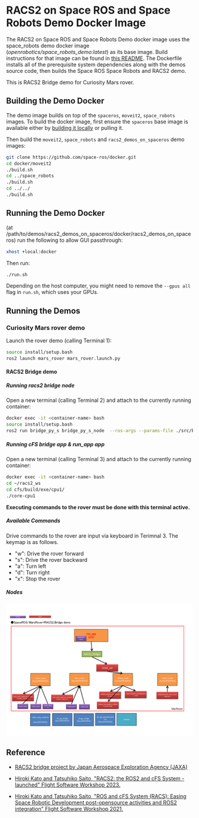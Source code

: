 # RACS2 on Space ROS and Space Robots Demo Docker Image

The RACS2 on Space ROS and Space Robots Demo docker image uses the space_robots demo docker image (*openrobotics/space_robots_demo:latest*) as its base image.
Build instructions for that image can be found in [this README](../space_robots/README.md).
The Dockerfile installs all of the prerequisite system dependencies along with the demos source code, then builds the Space ROS Space Robots and RACS2 demo.

This is RACS2 Bridge demo for Curiosity Mars rover.

## Building the Demo Docker

The demo image builds on top of the `spaceros`, `moveit2`, `space_robots` images.
To build the docker image, first ensure the `spaceros` base image is available either by [building it locally](https://github.com/space-ros/space-ros) or pulling it.

Then build the `moveit2`, `space_robots` and `racs2_demos_on_spaceros` demo images: 

```bash
git clone https://github.com/space-ros/docker.git
cd docker/moveit2
./build.sh
cd ../space_robots
./build.sh
cd ../../
./build.sh
```

## Running the Demo Docker

(at /path/to/demos/racs2_demos_on_spaceros/docker/racs2_demos_on_spaceros)
run the following to allow GUI passthrough:
```bash
xhost +local:docker
```

Then run:
```bash
./run.sh
```

Depending on the host computer, you might need to remove the ```--gpus all``` flag in ```run.sh```, which uses your GPUs.

## Running the Demos

### Curiosity Mars rover demo
Launch the rover demo (calling Terminal 1):
```bash
source install/setup.bash
ros2 launch mars_rover mars_rover.launch.py
```

#### RACS2 Bridge demo

##### Running racs2 bridge node
Open a new terminal (calling Terminal 2) and attach to the currently running container:

```bash
docker exec -it <container-name> bash
source install/setup.bash
ros2 run bridge_py_s bridge_py_s_node  --ros-args --params-file ./src/bridge_py_s/config/params.yaml
```

##### Running cFS bridge app & run_app app
Open a new terminal (calling Terminal 3) and attach to the currently running container:

```bash
docker exec -it <container-name> bash
cd ~/racs2_ws
cd cfs/build/exe/cpu1/
./core-cpu1
```

**Executing commands to the rover must be done with this terminal active.**


##### Available Commands

Drive commands to the rover are input via keyboard in Terimnal 3. The keymap is as follows.

* "w": Drive the rover forward
* "s": Drive the rover backward
* "a": Turn left
* "d": Turn right
* "x": Stop the rover

##### Nodes
![RACS2 demo on Space ROS Mars rover demo](racs2_demo_on_spaceros_nodes.png)

## Reference

* [RACS2 bridge project by Japan Aerospace Exploration Agency (JAXA)](https://github.com/jaxa/racs2_bridge) 

* [Hiroki Kato and Tatsuhiko Saito, "RACS2: the ROS2 and cFS System - launched" Flight Software Workshop 2023.](https://drive.google.com/drive/folders/1C9fokWGDl2e4NfgX_ZU3f98FfPe9udwQ)

* [Hiroki Kato and Tatsuhiko Saito, "ROS and cFS System (RACS): Easing Space Robotic Development post-opensource activities and ROS2 integration" Flight Software Workshop 2021.](https://drive.google.com/file/d/11L48doT_pRNs7R0hdChPALqJO849TvV2/view?usp=drive_web)
